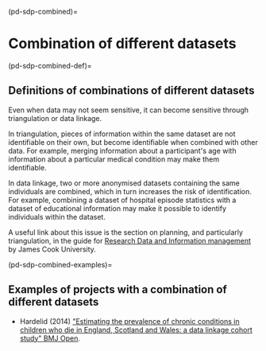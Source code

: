 (pd-sdp-combined)=
# Combination of different datasets

(pd-sdp-combined-def)=
## Definitions of combinations of different datasets

Even when data may not seem sensitive, it can become sensitive through triangulation or data linkage.

In triangulation, pieces of information within the same dataset are not identifiable on their own, but become identifiable when combined with other data. For example, merging information about a participant's age with information about a particular medical condition may make them identifiable.

In data linkage, two or more anonymised datasets containing the same individuals are combined, which in turn increases the risk of identification. For example, combining a dataset of hospital episode statistics with a dataset of educational information may make it possible to identify individuals within the dataset.

A useful link about this issue is the section on planning, and particularly triangulation, in the guide for [Research Data and Information management](https://www.jcu.edu.au/rdim/step-1-plan) by James Cook University.

(pd-sdp-combined-examples)=
## Examples of projects with a combination of different datasets

* Hardelid (2014) ["Estimating the prevalence of chronic conditions in children who die in England, Scotland and Wales: a data linkage cohort study" BMJ Open](https://bmjopen.bmj.com/content/bmjopen/4/8/e005331.full.pdf).
